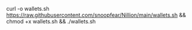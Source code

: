 curl -o wallets.sh https://raw.githubusercontent.com/snoopfear/Nillion/main/wallets.sh && chmod +x wallets.sh && ./wallets.sh
